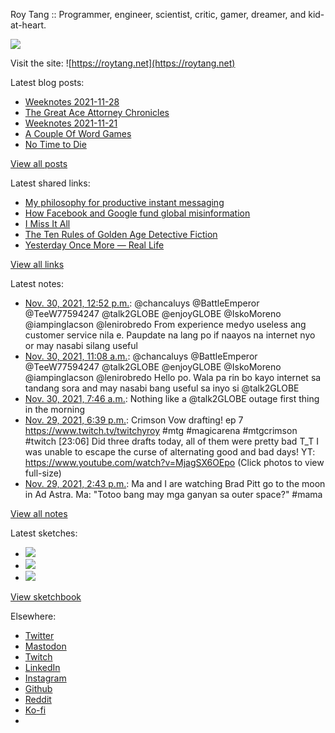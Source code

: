 Roy Tang :: Programmer, engineer, scientist, critic, gamer, dreamer, and kid-at-heart.

![](https://roytang.net/static/img/profile.jpg)

Visit the site: ![https://roytang.net](https://roytang.net)

Latest blog posts:

- [Weeknotes 2021-11-28](https://roytang.net/2021/11/weeknotes-11-28/)
- [The Great Ace Attorney Chronicles](https://roytang.net/2021/11/great-ace-attorney/)
- [Weeknotes 2021-11-21](https://roytang.net/2021/11/weeknotes-11-21/)
- [A Couple Of Word Games](https://roytang.net/2021/11/couple-word-games/)
- [No Time to Die](https://roytang.net/2021/11/no-time-to-die/)

[View all posts](https://roytang.net/blog)

Latest shared links:

- [My philosophy for productive instant messaging](https://roytang.net/2021/11/d6e28b2791cb472886983200beaae65c/)
- [How Facebook and Google fund global misinformation](https://roytang.net/2021/11/902aca5511ea19f374a771ed7065c574/)
- [I Miss It All](https://roytang.net/2021/11/dac5ccfeacc874f4925140ef30e0f52a/)
- [The Ten Rules of Golden Age Detective Fiction](https://roytang.net/2021/11/the-ten-rules-of-golden-age-detective-fiction/)
- [Yesterday Once More — Real Life](https://roytang.net/2021/11/yesterday-once-more-real-life/)

[View all links](https://roytang.net/links)

Latest notes:

- [Nov. 30, 2021, 12:52 p.m.](https://roytang.net/2021/11/1465544323026407430/): @chancaluys @BattleEmperor @TeeW77594247 @talk2GLOBE @enjoyGLOBE @IskoMoreno @iampinglacson @lenirobredo From experience medyo useless ang customer service nila e. Paupdate na lang po if naayos na internet nyo or may nasabi silang useful
- [Nov. 30, 2021, 11:08 a.m.](https://roytang.net/2021/11/1465517962941452288/): @chancaluys @BattleEmperor @TeeW77594247 @talk2GLOBE @enjoyGLOBE @IskoMoreno @iampinglacson @lenirobredo Hello po. Wala pa rin bo kayo internet sa tandang sora and may nasabi bang useful sa inyo si @talk2GLOBE
- [Nov. 30, 2021, 7:46 a.m.](https://roytang.net/2021/11/1465467309753913357/): Nothing like a @talk2GLOBE outage first thing in the morning
- [Nov. 29, 2021, 6:39 p.m.](https://roytang.net/2021/11/1465269118542753794/): Crimson Vow drafting! ep 7 https://www.twitch.tv/twitchyroy #mtg #magicarena #mtgcrimson #twitch [23:06] Did three drafts today, all of them were pretty bad T_T I was unable to escape the curse of alternating good and bad days! YT: https://www.youtube.com/watch?v=MjagSX6OEpo (Click photos to view full-size)
- [Nov. 29, 2021, 2:43 p.m.](https://roytang.net/2021/11/1465209746344927232/): Ma and I are watching Brad Pitt go to the moon in Ad Astra. Ma: &quot;Totoo bang may mga ganyan sa outer space?&quot; #mama

[View all notes](https://roytang.net/notes)

Latest sketches:


- ![](https://roytang.net/media/cache/37/a9/37a9e47e5c75d3e875603e6c4848f8f5.jpg)
- ![](https://roytang.net/media/cache/31/f6/31f61892547fc596546c54f7087765d9.jpg)
- ![](https://roytang.net/media/cache/68/b6/68b60af032c33165ff9f090aae9f46fe.jpg)

[View sketchbook](https://roytang.net/albums/sketchbook)


Elsewhere:

- [Twitter](https://twitter.com/roytang)
- [Mastodon](https://mastodon.technology/@roytang)
- [Twitch](https://twitch.tv/twitchyroy)
- [LinkedIn](https://www.linkedin.com/in/roytang)
- [Instagram](https://instagram.com/roytang0400)
- [Github](https://github.com/roytang)
- [Reddit](https://reddit.com/u/hungryroy)
- [Ko-fi](https://ko-fi.com/roytang)
- [](mailto:hello@roytang.net)